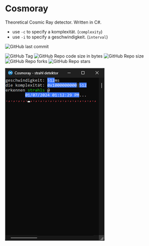 # Cosmoray
Theoretical Cosmic Ray detector. Written in C#.

* use `-c` to specify a komplexität. (`complexity`)
* use `-i` to specify a geschwindigkeit. (`interval`)

![GitHub last commit](https://img.shields.io/github/last-commit/MTadder/Cosmoray?style=flat-square)

![GitHub Tag](https://img.shields.io/github/v/tag/MTadder/Cosmoray?style=flat-square)
![GitHub Repo code size in bytes](https://img.shields.io/github/languages/code-size/MTadder/Cosmoray?style=flat-square)
![GitHub Repo size](https://img.shields.io/github/repo-size/MTadder/Cosmoray?style=flat-square)
![GitHub Repo forks](https://img.shields.io/github/forks/MTadder/Cosmoray?style=flat-square)
![GitHub Repo stars](https://img.shields.io/github/stars/MTadder/Cosmoray?style=flat-square)

![Showcase](showcase.png "Functionality showcase")